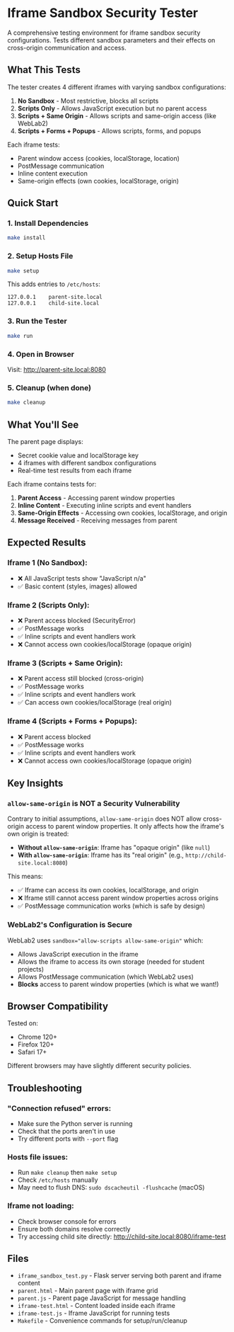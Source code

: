 # Iframe Sandbox Security Tester

A comprehensive testing environment for iframe sandbox security configurations. Tests different sandbox parameters and their effects on cross-origin communication and access.

## What This Tests

The tester creates 4 different iframes with varying sandbox configurations:

1. **No Sandbox** - Most restrictive, blocks all scripts
2. **Scripts Only** - Allows JavaScript execution but no parent access
3. **Scripts + Same Origin** - Allows scripts and same-origin access (like WebLab2)
4. **Scripts + Forms + Popups** - Allows scripts, forms, and popups

Each iframe tests:
- Parent window access (cookies, localStorage, location)
- PostMessage communication
- Inline content execution
- Same-origin effects (own cookies, localStorage, origin)

## Quick Start

### 1. Install Dependencies
```bash
make install
```

### 2. Setup Hosts File
```bash
make setup
```
This adds entries to `/etc/hosts`:
```
127.0.0.1    parent-site.local
127.0.0.1    child-site.local
```

### 3. Run the Tester
```bash
make run
```

### 4. Open in Browser
Visit: http://parent-site.local:8080

### 5. Cleanup (when done)
```bash
make cleanup
```

## What You'll See

The parent page displays:
- Secret cookie value and localStorage key
- 4 iframes with different sandbox configurations
- Real-time test results from each iframe

Each iframe contains tests for:
1. **Parent Access** - Accessing parent window properties
2. **Inline Content** - Executing inline scripts and event handlers
3. **Same-Origin Effects** - Accessing own cookies, localStorage, and origin
4. **Message Received** - Receiving messages from parent

## Expected Results

### Iframe 1 (No Sandbox):
- ❌ All JavaScript tests show "JavaScript n/a"
- ✅ Basic content (styles, images) allowed

### Iframe 2 (Scripts Only):
- ❌ Parent access blocked (SecurityError)
- ✅ PostMessage works
- ✅ Inline scripts and event handlers work
- ❌ Cannot access own cookies/localStorage (opaque origin)

### Iframe 3 (Scripts + Same Origin):
- ❌ Parent access still blocked (cross-origin)
- ✅ PostMessage works
- ✅ Inline scripts and event handlers work
- ✅ Can access own cookies/localStorage (real origin)

### Iframe 4 (Scripts + Forms + Popups):
- ❌ Parent access blocked
- ✅ PostMessage works
- ✅ Inline scripts and event handlers work
- ❌ Cannot access own cookies/localStorage (opaque origin)

## Key Insights

### `allow-same-origin` is NOT a Security Vulnerability
Contrary to initial assumptions, `allow-same-origin` does NOT allow cross-origin access to parent window properties. It only affects how the iframe's own origin is treated:

- **Without `allow-same-origin`**: Iframe has "opaque origin" (like `null`)
- **With `allow-same-origin`**: Iframe has its "real origin" (e.g., `http://child-site.local:8080`)

This means:
- ✅ Iframe can access its own cookies, localStorage, and origin
- ❌ Iframe still cannot access parent window properties across origins
- ✅ PostMessage communication works (which is safe by design)

### WebLab2's Configuration is Secure
WebLab2 uses `sandbox="allow-scripts allow-same-origin"` which:
- Allows JavaScript execution in the iframe
- Allows the iframe to access its own storage (needed for student projects)
- Allows PostMessage communication (which WebLab2 uses)
- **Blocks** access to parent window properties (which is what we want!)

## Browser Compatibility

Tested on:
- Chrome 120+
- Firefox 120+
- Safari 17+

Different browsers may have slightly different security policies.

## Troubleshooting

### "Connection refused" errors:
- Make sure the Python server is running
- Check that the ports aren't in use
- Try different ports with `--port` flag

### Hosts file issues:
- Run `make cleanup` then `make setup`
- Check `/etc/hosts` manually
- May need to flush DNS: `sudo dscacheutil -flushcache` (macOS)

### Iframe not loading:
- Check browser console for errors
- Ensure both domains resolve correctly
- Try accessing child site directly: http://child-site.local:8080/iframe-test

## Files

- `iframe_sandbox_test.py` - Flask server serving both parent and iframe content
- `parent.html` - Main parent page with iframe grid
- `parent.js` - Parent page JavaScript for message handling
- `iframe-test.html` - Content loaded inside each iframe
- `iframe-test.js` - Iframe JavaScript for running tests
- `Makefile` - Convenience commands for setup/run/cleanup

